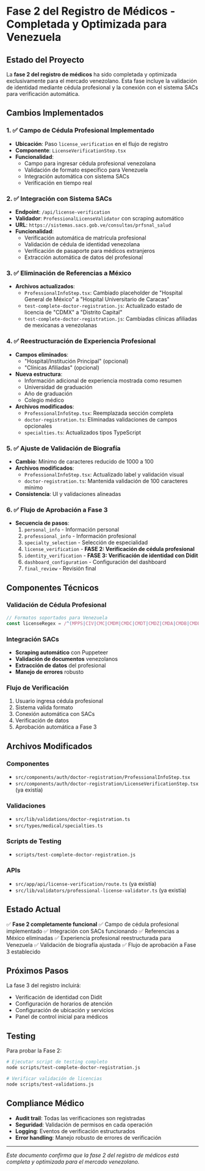 # Fase 2 del Registro de Médicos - Completada y Optimizada para Venezuela

## Estado del Proyecto

La **fase 2 del registro de médicos** ha sido completada y optimizada exclusivamente para el mercado venezolano. Esta fase incluye la validación de identidad mediante cédula profesional y la conexión con el sistema SACs para verificación automática.

## Cambios Implementados

### 1. ✅ Campo de Cédula Profesional Implementado
- **Ubicación**: Paso `license_verification` en el flujo de registro
- **Componente**: `LicenseVerificationStep.tsx`
- **Funcionalidad**: 
  - Campo para ingresar cédula profesional venezolana
  - Validación de formato específico para Venezuela
  - Integración automática con sistema SACs
  - Verificación en tiempo real

### 2. ✅ Integración con Sistema SACs
- **Endpoint**: `/api/license-verification`
- **Validador**: `ProfessionalLicenseValidator` con scraping automático
- **URL**: `https://sistemas.sacs.gob.ve/consultas/prfsnal_salud`
- **Funcionalidad**:
  - Verificación automática de matrícula profesional
  - Validación de cédula de identidad venezolana
  - Verificación de pasaporte para médicos extranjeros
  - Extracción automática de datos del profesional

### 3. ✅ Eliminación de Referencias a México
- **Archivos actualizados**:
  - `ProfessionalInfoStep.tsx`: Cambiado placeholder de "Hospital General de México" a "Hospital Universitario de Caracas"
  - `test-complete-doctor-registration.js`: Actualizado estado de licencia de "CDMX" a "Distrito Capital"
  - `test-complete-doctor-registration.js`: Cambiadas clínicas afiliadas de mexicanas a venezolanas

### 4. ✅ Reestructuración de Experiencia Profesional
- **Campos eliminados**:
  - "Hospital/Institución Principal" (opcional)
  - "Clínicas Afiliadas" (opcional)
- **Nueva estructura**:
  - Información adicional de experiencia mostrada como resumen
  - Universidad de graduación
  - Año de graduación
  - Colegio médico
- **Archivos modificados**:
  - `ProfessionalInfoStep.tsx`: Reemplazada sección completa
  - `doctor-registration.ts`: Eliminadas validaciones de campos opcionales
  - `specialties.ts`: Actualizados tipos TypeScript

### 5. ✅ Ajuste de Validación de Biografía
- **Cambio**: Mínimo de caracteres reducido de 1000 a 100
- **Archivos modificados**:
  - `ProfessionalInfoStep.tsx`: Actualizado label y validación visual
  - `doctor-registration.ts`: Mantenida validación de 100 caracteres mínimo
- **Consistencia**: UI y validaciones alineadas

### 6. ✅ Flujo de Aprobación a Fase 3
- **Secuencia de pasos**:
  1. `personal_info` - Información personal
  2. `professional_info` - Información profesional
  3. `specialty_selection` - Selección de especialidad
  4. `license_verification` - **FASE 2: Verificación de cédula profesional**
  5. `identity_verification` - **FASE 3: Verificación de identidad con Didit**
  6. `dashboard_configuration` - Configuración del dashboard
  7. `final_review` - Revisión final

## Componentes Técnicos

### Validación de Cédula Profesional
```typescript
// Formatos soportados para Venezuela
const licenseRegex = /^(MPPS|CIV|CMC|CMDM|CMDC|CMDT|CMDZ|CMDA|CMDB|CMDL|CMDF|CMDG|CMDP|CMDS|CMDY|CMDCO|CMDSU|CMDTA|CMDME|CMDMO|CMDVA|CMDAP|CMDGU|CMDPO|CMDNUE|CMDBAR|CMDCAR|CMDARA|CMDBOL|CMDCOJ|CMDDEL|CMDMIRA|CMDTRU|CMDYAR)-\d{4,6}$/i;
```

### Integración SACs
- **Scraping automático** con Puppeteer
- **Validación de documentos** venezolanos
- **Extracción de datos** del profesional
- **Manejo de errores** robusto

### Flujo de Verificación
1. Usuario ingresa cédula profesional
2. Sistema valida formato
3. Conexión automática con SACs
4. Verificación de datos
5. Aprobación automática a Fase 3

## Archivos Modificados

### Componentes
- `src/components/auth/doctor-registration/ProfessionalInfoStep.tsx`
- `src/components/auth/doctor-registration/LicenseVerificationStep.tsx` (ya existía)

### Validaciones
- `src/lib/validations/doctor-registration.ts`
- `src/types/medical/specialties.ts`

### Scripts de Testing
- `scripts/test-complete-doctor-registration.js`

### APIs
- `src/app/api/license-verification/route.ts` (ya existía)
- `src/lib/validators/professional-license-validator.ts` (ya existía)

## Estado Actual

✅ **Fase 2 completamente funcional**
✅ Campo de cédula profesional implementado
✅ Integración con SACs funcionando
✅ Referencias a México eliminadas
✅ Experiencia profesional reestructurada para Venezuela
✅ Validación de biografía ajustada
✅ Flujo de aprobación a Fase 3 establecido

## Próximos Pasos

La fase 3 del registro incluirá:
- Verificación de identidad con Didit
- Configuración de horarios de atención
- Configuración de ubicación y servicios
- Panel de control inicial para médicos

## Testing

Para probar la Fase 2:

```bash
# Ejecutar script de testing completo
node scripts/test-complete-doctor-registration.js

# Verificar validación de licencias
node scripts/test-validations.js
```

## Compliance Médico

- **Audit trail**: Todas las verificaciones son registradas
- **Seguridad**: Validación de permisos en cada operación
- **Logging**: Eventos de verificación estructurados
- **Error handling**: Manejo robusto de errores de verificación

---

*Este documento confirma que la fase 2 del registro de médicos está completa y optimizada para el mercado venezolano.*
